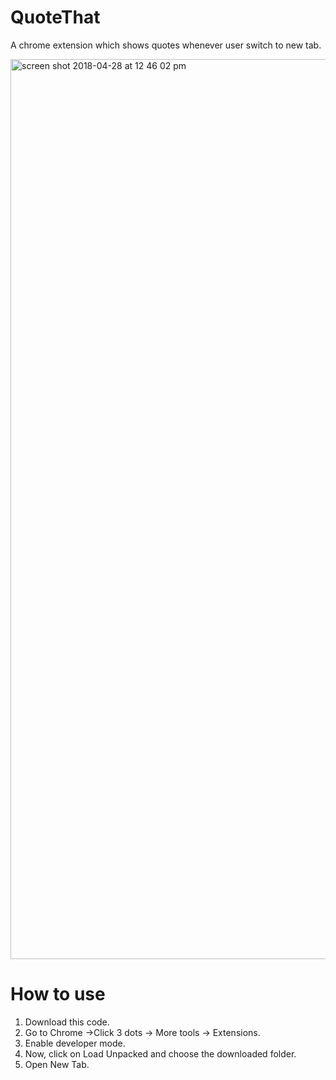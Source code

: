 # QuoteThat
A chrome extension which shows quotes whenever user switch to new tab.

<img width="1440" alt="screen shot 2018-04-28 at 12 46 02 pm" src="https://user-images.githubusercontent.com/20112458/39393373-35cfd6b2-4ae2-11e8-8944-72abe9acdfe9.png">

# How to use

1. Download this code.
2. Go to Chrome ->Click 3 dots -> More tools -> Extensions.
3. Enable developer mode.
4. Now, click on Load Unpacked and choose the downloaded folder.
5. Open New Tab.
